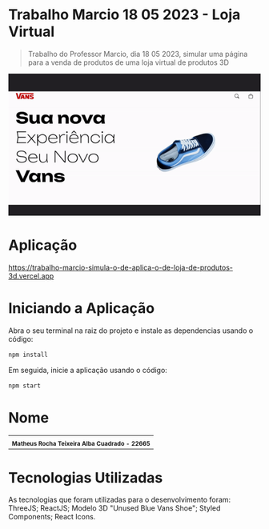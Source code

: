 # Trabalho Marcio 18 05 2023 - Loja Virtual

> Trabalho do Professor Marcio, dia 18 05 2023, simular uma página para a venda de produtos de uma loja virtual de produtos 3D

<img src="./docs/trabalho.gif" alt="Preview da aplicação">

# Aplicação

https://trabalho-marcio-simula-o-de-aplica-o-de-loja-de-produtos-3d.vercel.app

# Iniciando a Aplicação

Abra o seu terminal na raiz do projeto e instale as dependencias usando o código:
```bash
npm install
```

Em seguida, inicie a aplicação usando o código:
```bash
npm start
```

# Nome

<table>
  <tr>
    <td align="center">
        <sub>
          <b>Matheus Rocha Teixeira Alba Cuadrado - 22665</b>
        </sub>
      </a>
    </td>
  </tr>
</table>

# Tecnologias Utilizadas

As tecnologias que foram utilizadas para o desenvolvimento foram:
ThreeJS;
ReactJS;
Modelo 3D "Unused Blue Vans Shoe";
Styled Components;
React Icons.